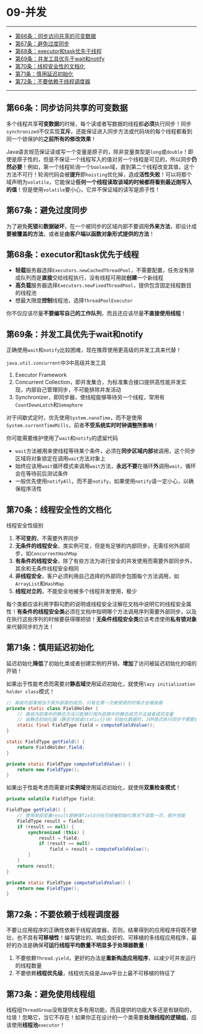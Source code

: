 # 09-并发

---

- [第66条：同步访问共享的可变数据](#第66条同步访问共享的可变数据)
- [第67条：避免过度同步](#第67条：避免过度同步)
- [第68条：executor和task优先于线程](#第68条executor和task优先于线程)
- [第69条：并发工具优先于wait和notify](#第69条并发工具优先于wait和notify)
- [第70条：线程安全性的文档化](#第70条线程安全性的文档化)
- [第71条：慎用延迟初始化](#第71条慎用延迟初始化)
- [第72条：不要依赖于线程调度器](#第72条不要依赖于线程调度器)

---

## 第66条：同步访问共享的可变数据

多个线程共享**可变数据**的时候，每个读或者写数据的线程都**必须**执行同步！同步`synchronized`不仅实现**互斥**，还能保证进入同步方法或代码块的每个线程都看到同一个锁保护的**之前所有的修改效果**！

Java语言规范保证读或写一个变量是原子的，除非变量类型是`long`或`double`！即使是原子性的，但是不保证一个线程写入的值对另一个线程是可见的，所以同步**仍然必要**！例如，第一个线程轮询一个`boolean`域，直到第二个线程改变其值，这个方法不可行！轮询代码会被**提升**即`hoisting`优化掉，造成**活性失败**！可以将那个域声明为`volatile`，它能保证**任何一个线程读取该域的时候都将看到最近刚写入的值**！但是使用`volatile`要小心，它并不保证域的读写是原子性！

## 第67条：避免过度同步

为了避免**死锁**和**数据破坏**，在一个被同步的区域内部不要调用**外来方法**，即设计成**要被覆盖的方法**，或者是**由客户端以函数对象形式提供的方法**！

## 第68条：executor和task优先于线程

* **轻载**服务器选择`Executors.newCachedThreadPool`，不需要配置，任务没有排成队列而是**直接**交给线程执行，没有线程可用就**创建**一个新线程
* **高负载**服务器选择`Executors.newFixedThreadPool`，提供包含固定线程数目的线程池
* 想最大限度**控制**线程池，选择`ThreadPoolExecutor`

你不仅应该尽量**不要编写自己的工作队列**，而且还应该尽量**不直接使用线程**！

## 第69条：并发工具优先于wait和notify

正确使用`wait`和`notify`比较困难，现在推荐使用更高级的并发工具来代替！

`java.util.concurrent`中3中高级并发工具
1. Executor Framework
2. Concurrent Collection，即并发集合，为标准集合接口提供高性能并发实现，内部自己管理同步，不可能排除并发活动
3. Synchronizer，即同步器，使线程能够等待另一个线程，常用有`CountDownLatch`和`Semaphore`

对于间歇式定时，优先使用`System.nanoTime`，而不是使用`System.currentTimeMills`，前者**不受系统实时时钟调整所影响**！

你可能需要维护使用了`wait`和`notify`的遗留代码
* `wait`方法被用来使线程等待某个条件，必须在**同步区域内部**被调用，这个同步区域将对象锁定在调用`wait`方法对象上
* 始终应该用`wait`循环模式来调用`wait`方法，**永远不要**在循环**外**调用`wait`，循环会在等待前后测试条件
* 一般优先使用`notifyAll`，而不是`notify`，如果使用`notify`请一定小心，以确保程序活性

## 第70条：线程安全性的文档化

线程安全性级别
1. **不可变的**，不需要外界同步
2. **无条件的线程安全**，类实例可变，但是有足够的内部同步，无需任何外部同步，如`ConcurrentHashMap`
3. **有条件的线程安全**，除了有些方法为进行安全的并发使用而需要外部同步外，其余和无条件线程安全相同
4. **非线程安全**，客户必须利用自己选择的外部同步包围每个方法调用，如`ArrayList`和`HashMap`
5. **线程对立的**，不能安全地被多个线程并发使用，极少

每个类都应该利用字斟句酌的说明或线程安全注解在文档中说明它的线程安全属性！**有条件的线程安全类**必须在文档中指明哪个方法调用序列需要外部同步，以及在执行这些序列的时候要获得哪把锁！**无条件线程安全类**应该考虑使用**私有锁对象**来代替同步的方法！

## 第71条：慎用延迟初始化

延迟初始化**降低**了初始化类或者创建实例的开销，**增加**了访问被延迟初始化的域的开销！

如果出于性能考虑而需要对**静态域**使用延迟初始化，就使用`lazy initialization holder class`模式！
```Java
// 类级内部类相当于其外部类的成员，只有在第一次被使用的时候才会被装载
private static class FieldHolder {
	// 类级内部类中的静态方法只能够引用外部类中的静态成员方法或者成员变量
	// 由静态初始化器（静态字段或static{}块）初始化数据时，JVM隐式执行同步不需要自己控制
	static final FieldType field = computeFieldValue();
}

static FieldType getField() {
	return FieldHolder.field;
}

private static FieldType computeFieldValue() {
	return new FieldType();
}
```

如果出于性能考虑而需要对**实例域**使用延迟初始化，就使用**双重检查模式**！
```Java
private volatile FieldType field;

FieldType getField() {
	// 使用局部变量result是确保field只在已经被初始化情况下读取一次，提升性能
	FieldType result = field;
	if (result == null) { 
		synchronized (this) {
			result = field;
			if (result == null) 
				field = result = computeFieldValue();
		}
	}
	return result;
}

private static FieldType computeFieldValue() {
	return new FieldType();
}
```

## 第72条：不要依赖于线程调度器

不要让应用程序的正确性依赖于线程调度器，否则，结果得到的应用程序将既不健壮，也不具有**可移植性**！编写健壮的、响应良好的、可移植的多线程应用程序，最好的办法是确保**可运行线程平均数量不明显多于处理器数量**！

1. 不要依赖`Thread.yield`，更好的办法是**重新构造应用程序**，以减少可并发运行的线程数量
2. 不要依赖**线程优先级**，线程优先级是Java平台上最不可移植的特征了

## 第73条：避免使用线程组

线程组`ThreadGroup`没有提供太多有用功能，而且提供的功能大多还是有缺陷的，垃圾！忽略它，当它不存在！如果你正在设计的一个类需要**处理线程的逻辑组**，应该使用**线程池**`executor`！
